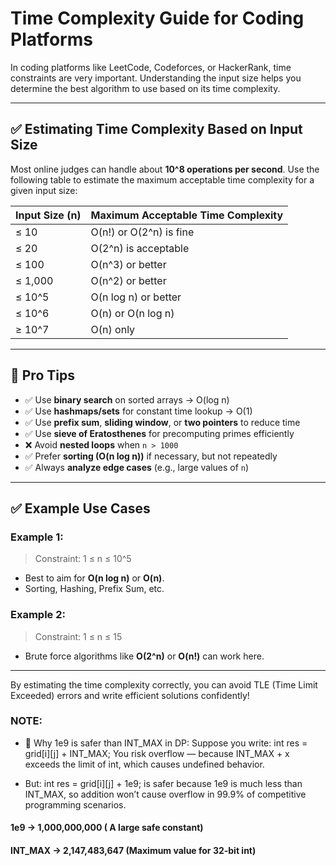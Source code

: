 # Time Complexity Guide for Coding Platforms

In coding platforms like LeetCode, Codeforces, or HackerRank, time constraints are very important. Understanding the input size helps you determine the best algorithm to use based on its time complexity.

---

## ✅ Estimating Time Complexity Based on Input Size

Most online judges can handle about **10^8 operations per second**. Use the following table to estimate the maximum acceptable time complexity for a given input size:

| Input Size (n) | Maximum Acceptable Time Complexity |
|----------------|------------------------------------|
| ≤ 10           | O(n!) or O(2^n) is fine             |
| ≤ 20           | O(2^n) is acceptable                |
| ≤ 100          | O(n^3) or better                    |
| ≤ 1,000        | O(n^2) or better                    |
| ≤ 10^5         | O(n log n) or better               |
| ≤ 10^6         | O(n) or O(n log n)                 |
| ≥ 10^7         | O(n) only                          |

---




## 🔹 Pro Tips

- ✅ Use **binary search** on sorted arrays → O(log n)
- ✅ Use **hashmaps/sets** for constant time lookup → O(1)
- ✅ Use **prefix sum**, **sliding window**, or **two pointers** to reduce time
- ✅ Use **sieve of Eratosthenes** for precomputing primes efficiently
- ❌ Avoid **nested loops** when `n > 1000`
- ✅ Prefer **sorting (O(n log n))** if necessary, but not repeatedly
- ✅ Always **analyze edge cases** (e.g., large values of `n`)

---

## ✅ Example Use Cases

### Example 1:
> Constraint: 1 ≤ n ≤ 10^5
- Best to aim for **O(n log n)** or **O(n)**.
- Sorting, Hashing, Prefix Sum, etc.

### Example 2:
> Constraint: 1 ≤ n ≤ 15
- Brute force algorithms like **O(2^n)** or **O(n!)** can work here.

---

By estimating the time complexity correctly, you can avoid TLE (Time Limit Exceeded) errors and write efficient solutions confidently!

### NOTE:
- 📌 Why 1e9 is safer than INT_MAX in DP:
Suppose you write:
int res = grid[i][j] + INT_MAX;
You risk overflow — because INT_MAX + x exceeds the limit of int, which causes undefined behavior.

- But: int res = grid[i][j] + 1e9;
is safer because 1e9 is much less than INT_MAX, so addition won’t cause overflow in 99.9% of competitive programming scenarios.

#### 1e9     ->	1,000,000,000 (	A large safe constant)
#### INT_MAX -> 2,147,483,647  (Maximum value for 32-bit int)

